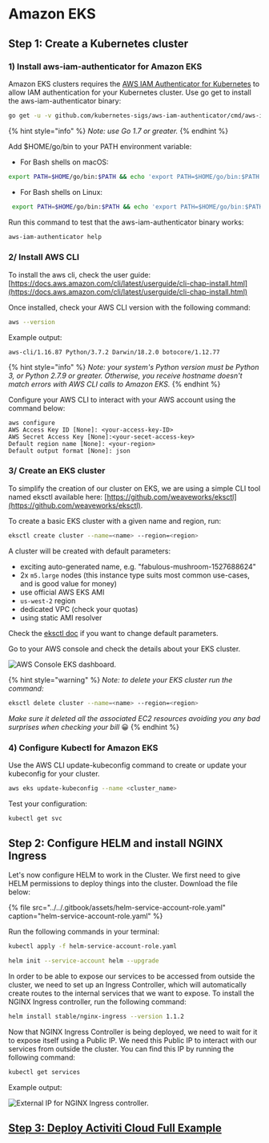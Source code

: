# Amazon EKS

## Step 1: Create a Kubernetes cluster

### 1\) Install aws-iam-authenticator for Amazon EKS

Amazon EKS clusters requires the [AWS IAM Authenticator for Kubernetes](https://github.com/kubernetes-sigs/aws-iam-authenticator) to allow IAM authentication for your Kubernetes cluster. Use go get to install the aws-iam-authenticator binary:

```bash
go get -u -v github.com/kubernetes-sigs/aws-iam-authenticator/cmd/aws-iam-authenticator
```

{% hint style="info" %}
_Note: use Go 1.7 or greater._
{% endhint %}

Add $HOME/go/bin to your PATH environment variable:

* For Bash shells on macOS:

```bash
export PATH=$HOME/go/bin:$PATH && echo 'export PATH=$HOME/go/bin:$PATH' >> ~/.bash_profile
```

* For Bash shells on Linux:

```bash
 export PATH=$HOME/go/bin:$PATH && echo 'export PATH=$HOME/go/bin:$PATH' >> ~/.bashrc
```

Run this command to test that the aws-iam-authenticator binary works:

```bash
aws-iam-authenticator help
```

### **2/ Install AWS CLI**

To install the aws cli, check the user guide: [https://docs.aws.amazon.com/cli/latest/userguide/cli-chap-install.html](https://docs.aws.amazon.com/cli/latest/userguide/cli-chap-install.html)

Once installed, check your AWS CLI version with the following command:

```bash
aws --version
```

Example output:

```text
aws-cli/1.16.87 Python/3.7.2 Darwin/18.2.0 botocore/1.12.77
```

{% hint style="info" %}
_Note: your system's Python version must be Python 3, or Python 2.7.9 or greater. Otherwise, you receive hostname doesn't match errors with AWS CLI calls to Amazon EKS._
{% endhint %}

Configure your AWS CLI to interact with your AWS account using the command below:

```text
aws configure
AWS Access Key ID [None]: <your-access-key-ID>
AWS Secret Access Key [None]:<your-secet-access-key>
Default region name [None]: <your-region>
Default output format [None]: json
```

### 3/ Create an EKS cluster

To simplify the creation of our cluster on EKS, we are using a simple CLI tool named eksctl available here: [https://github.com/weaveworks/eksctl](https://github.com/weaveworks/eksctl).

To create a basic EKS cluster with a given name and region, run:

```bash
eksctl create cluster --name=<name> --region=<region>
```

A cluster will be created with default parameters:

* exciting auto-generated name, e.g. "fabulous-mushroom-1527688624"
* 2x `m5.large` nodes \(this instance type suits most common use-cases, and is good value for money\)
* use official AWS EKS AMI
* `us-west-2` region
* dedicated VPC \(check your quotas\)
* using static AMI resolver

Check the [eksctl doc](https://github.com/weaveworks/eksctl) if you want to change default parameters.

Go to your AWS console and check the details about your EKS cluster.

![AWS Console EKS dashboard.](https://lh4.googleusercontent.com/12kEk6ILvXG1RaVr-evgNwOeCzRAHaequODOj2a9iMC5Ahj53ZUrQvjbSl-Kx-sZLRXxbo0W1AsP9ES_VYwWAjgln0nIx7LYz5bjinmW-j-7BagbaTgKVYdRrcn9RGlpKtxp5jVH)

{% hint style="warning" %}
_Note: to delete your EKS cluster run the command:_

```bash
eksctl delete cluster --name=<name> --region=<region>
```

_Make sure it deleted all the associated EC2 resources avoiding you any bad surprises when checking your bill_ 😀
{% endhint %}

### **4\) Configure Kubectl for Amazon EKS**

Use the AWS CLI update-kubeconfig command to create or update your kubeconfig for your cluster.

```bash
aws eks update-kubeconfig --name <cluster_name>
```

Test your configuration:

```bash
kubectl get svc
```

## **Step 2: Configure HELM and install NGINX Ingress**

Let's now configure HELM to work in the Cluster. We first need to give HELM permissions to deploy things into the cluster. Download the file below:

{% file src="../../.gitbook/assets/helm-service-account-role.yaml" caption="helm-service-account-role.yaml" %}

Run the following commands in your terminal:

```bash
kubectl apply -f helm-service-account-role.yaml
```

```bash
helm init --service-account helm --upgrade
```

In order to be able to expose our services to be accessed from outside the cluster, we need to set up an Ingress Controller, which will automatically create routes to the internal services that we want to expose. To install the NGINX Ingress controller, run the following command:

```bash
helm install stable/nginx-ingress --version 1.1.2
```

Now that NGINX Ingress Controller is being deployed, we need to wait for it to expose itself using a Public IP. We need this Public IP to interact with our services from outside the cluster. You can find this IP by running the following command:

```bash
kubectl get services
```

Example output:

![External IP for NGINX Ingress controller.](../../.gitbook/assets/nginx-ingress-dns.png)

## [Step 3: Deploy Activiti Cloud Full Example](./#step-3-deploy-activiti-cloud-full-example)

